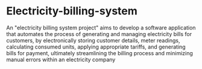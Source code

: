 # Electricity-billing-system
An "electricity billing system project" aims to develop a software application that automates the process of generating and managing electricity bills for customers, by electronically storing customer details, meter readings, calculating consumed units, applying appropriate tariffs, and generating bills for payment, ultimately streamlining the billing process and minimizing manual errors within an electricity company
